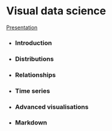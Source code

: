 # Visual data science

[Presentation](https://slides.com/sandraviz/rggplot2/embed?style=light)

- ### Introduction 

- ### Distributions 

- ### Relationships 

- ### Time series 

- ### Advanced visualisations 

- ### Markdown 

